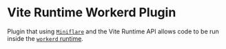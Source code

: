 # Vite Runtime Workerd Plugin

Plugin that using [`Miniflare`](https://github.com/cloudflare/workers-sdk/tree/main/packages/miniflare) and the Vite Runtime API allows code to be run inside the [`workerd` runtime](https://github.com/cloudflare/workerd).
